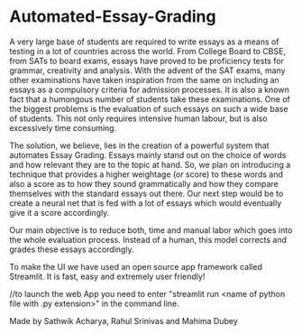 # Automated-Essay-Grading

A very large base of students are required to write essays as a means of testing in a lot of countries across the world. From College Board to CBSE, from SATs to board exams, essays have proved to be proficiency tests for grammar, creativity and analysis. With the advent of the SAT exams, many other examinations have taken inspiration from the same on including an essays as a compulsory criteria for admission processes. It is also a known fact that a humongous number of students take these examinations. One of the biggest problems is the evaluation of such essays on such a wide base of students. This not only requires intensive human labour, but is also excessively time consuming.

The solution, we believe, lies in the creation of a powerful system that automates Essay Grading. Essays mainly stand out on the choice of words and how relevant they are to the topic at hand. So, we plan on introducing a technique that provides a higher weightage (or score) to these words and also a score as to how they sound grammatically and how they compare themselves with the standard essays out there. Our next step would be to create a neural net that is fed with a lot of essays which would eventually give it a score accordingly.

Our main objective is to reduce both, time and manual labor which goes into the whole evaluation process. Instead of a human, this model corrects and grades these essays accordingly.

To make the UI we have used an open source app framework called Streamlit. It is fast, easy and extremely user friendly!

//to launch the web App you need to enter "streamlit run <name of python file with .py extension>" in the command line.

Made by Sathwik Acharya, Rahul Srinivas and Mahima Dubey
